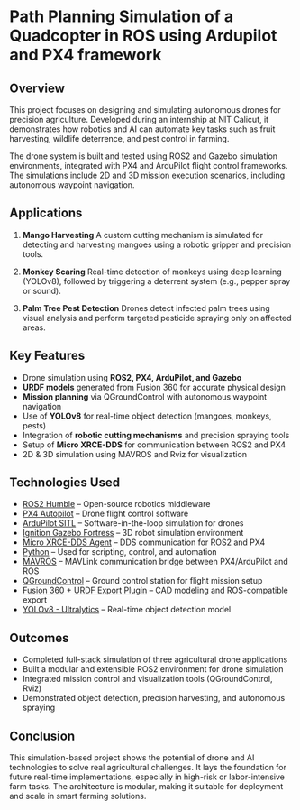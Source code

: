 # Path Planning Simulation of a Quadcopter in ROS using Ardupilot and PX4 framework

## Overview

This project focuses on designing and simulating autonomous drones for precision agriculture. Developed during an internship at NIT Calicut, it demonstrates how robotics and AI can automate key tasks such as fruit harvesting, wildlife deterrence, and pest control in farming.

The drone system is built and tested using ROS2 and Gazebo simulation environments, integrated with PX4 and ArduPilot flight control frameworks. The simulations include 2D and 3D mission execution scenarios, including autonomous waypoint navigation.

## Applications

1. **Mango Harvesting**
   A custom cutting mechanism is simulated for detecting and harvesting mangoes using a robotic gripper and precision tools.

2. **Monkey Scaring**
   Real-time detection of monkeys using deep learning (YOLOv8), followed by triggering a deterrent system (e.g., pepper spray or sound).

3. **Palm Tree Pest Detection**
   Drones detect infected palm trees using visual analysis and perform targeted pesticide spraying only on affected areas.

## Key Features

* Drone simulation using **ROS2, PX4, ArduPilot, and Gazebo**
* **URDF models** generated from Fusion 360 for accurate physical design
* **Mission planning** via QGroundControl with autonomous waypoint navigation
* Use of **YOLOv8** for real-time object detection (mangoes, monkeys, pests)
* Integration of **robotic cutting mechanisms** and precision spraying tools
* Setup of **Micro XRCE-DDS** for communication between ROS2 and PX4
* 2D & 3D simulation using MAVROS and Rviz for visualization

## Technologies Used

- [ROS2 Humble](https://docs.ros.org/en/humble/index.html) – Open-source robotics middleware
- [PX4 Autopilot](https://px4.io/) – Drone flight control software
- [ArduPilot SITL](https://ardupilot.org/dev/docs/sitl-simulator-software-in-the-loop.html) – Software-in-the-loop simulation for drones
- [Ignition Gazebo Fortress](https://gazebosim.org/docs/fortress) – 3D robot simulation environment
- [Micro XRCE-DDS Agent](https://github.com/eProsima/Micro-XRCE-DDS-Agent) – DDS communication for ROS2 and PX4
- [Python](https://www.python.org/) – Used for scripting, control, and automation
- [MAVROS](https://github.com/mavlink/mavros) – MAVLink communication bridge between PX4/ArduPilot and ROS
- [QGroundControl](https://docs.qgroundcontrol.com/master/en/) – Ground control station for flight mission setup
- [Fusion 360](https://help.autodesk.com/view/fusion360/ENU/) + [URDF Export Plugin](https://github.com/ros-industrial/fusion360_to_urdf) – CAD modeling and ROS-compatible export
- [YOLOv8 - Ultralytics](https://github.com/ultralytics/ultralytics) – Real-time object detection model

## Outcomes

* Completed full-stack simulation of three agricultural drone applications
* Built a modular and extensible ROS2 environment for drone simulation
* Integrated mission control and visualization tools (QGroundControl, Rviz)
* Demonstrated object detection, precision harvesting, and autonomous spraying

## Conclusion

This simulation-based project shows the potential of drone and AI technologies to solve real agricultural challenges. It lays the foundation for future real-time implementations, especially in high-risk or labor-intensive farm tasks. The architecture is modular, making it suitable for deployment and scale in smart farming solutions.

